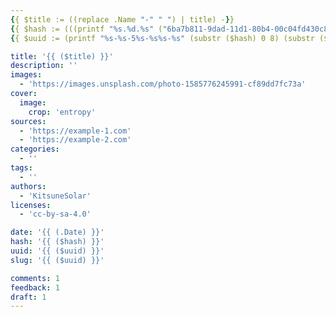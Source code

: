 ```yaml
---
{{ $title := ((replace .Name "-" " ") | title) -}}
{{ $hash := (((printf "%s.%d.%s" ("6ba7b811-9dad-11d1-80b4-00c04fd430c8") (now.Unix) (delimit (shuffle (seq 999)) "")) | base64Encode) | sha1) -}}
{{ $uuid := (printf "%s-%s-5%s-%s%s-%s" (substr ($hash) 0 8) (substr ($hash) 8 4) (substr ($hash) 13 3) (index (slice "8" "9" "a" "b" | shuffle) 0) (substr ($hash) 17 3) (substr ($hash) 20 12)) -}}

title: '{{ ($title) }}'
description: ''
images:
  - 'https://images.unsplash.com/photo-1585776245991-cf89dd7fc73a'
cover:
  image:
    crop: 'entropy'
sources:
  - 'https://example-1.com'
  - 'https://example-2.com'
categories:
  - ''
tags:
  - ''
authors:
  - 'KitsuneSolar'
licenses:
  - 'cc-by-sa-4.0'

date: '{{ (.Date) }}'
hash: '{{ ($hash) }}'
uuid: '{{ ($uuid) }}'
slug: '{{ ($uuid) }}'

comments: 1
feedback: 1
draft: 1
---
```


